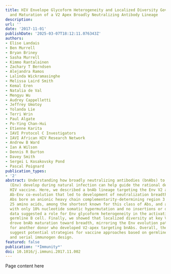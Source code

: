 ```yaml
---
title: HIV Envelope Glycoform Heterogeneity and Localized Diversity Govern the Initiation
  and Maturation of a V2 Apex Broadly Neutralizing Antibody Lineage
description:
url: ''
date: '2017-11-01'
publishDate: '2025-03-07T18:12:11.076343Z'
authors:
- Elise Landais
- Ben Murrell
- Bryan Briney
- Sasha Murrell
- Kimmo Rantalainen
- Zachary T Berndsen
- Alejandra Ramos
- Lalinda Wickramasinghe
- Melissa Laird Smith
- Kemal Eren
- Natalia de Val
- Mengyu Wu
- Audrey Cappelletti
- Jeffrey Umotoy
- Yolanda Lie
- Terri Wrin
- Paul Algate
- Po-Ying Chan-Hui
- Etienne Karita
- IAVI Protocol C Investigators
- IAVI African HIV Research Network
- Andrew B Ward
- Ian A Wilson
- Dennis R Burton
- Davey Smith
- Sergei L Kosakovsky Pond
- Pascal Poignard
publication_types:
- '2'
abstract: Understanding how broadly neutralizing antibodies (bnAbs) to HIV envelope
  (Env) develop during natural infection can help guide the rational design of an
  HIV vaccine. Here, we described a bnAb lineage targeting the Env V2 apex and the
  Ab-Env co-evolution that led to development of neutralization breadth. The lineage
  Abs bore an anionic heavy chain complementarity-determining region 3 (CDRH3) of
  25 amino acids, among the shortest known for this class of Abs, and achieved breadth
  with only 10% nucleotide somatic hypermutation and no insertions or deletions. The
  data suggested a role for Env glycoform heterogeneity in the activation of the lineage
  germline B cell. Finally, we showed that localized diversity at key V2 epitope residues
  drove bnAb maturation toward breadth, mirroring the Env evolution pattern described
  for another donor who developed V2-apex targeting bnAbs. Overall, these findings
  suggest potential strategies for vaccine approaches based on germline-targeting
  and serial immunogen design.
featured: false
publication: '*Immunity*'
doi: 10.1016/j.immuni.2017.11.002
---
```


Page content here